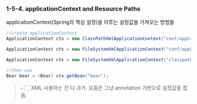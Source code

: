 ### 1-5-4. applicationContext and Resource Paths

applicationContext(Spring의 핵심 설정)을 이루는 설정값을 가져오는 방법들

```java
//create applicationContext
ApplicationContext ctx = new ClassPathXmlApplicationContext("conf/appContext.xml");

ApplicationContext ctx = new FileSystemXmlApplicationContext("conf/appContext.xml");

ApplicationContext ctx = new FileSystemXmlApplicationContext("classpath:conf/appContext.xml");

//then use
Bear bear = (Bear) ctx.getBean("bear");
```

> 👉🏻 XML 사용하는 건 다 과거. 요즘은 그냥 annotation 기반으로 설정값을 잡음.